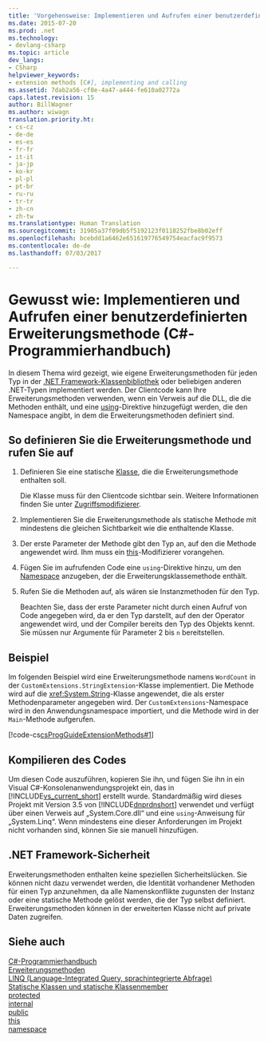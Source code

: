 ```yaml
---
title: 'Vorgehensweise: Implementieren und Aufrufen einer benutzerdefinierten Erweiterungsmethode (C#-Programmierhandbuch) | Microsoft-Dokumentation'
ms.date: 2015-07-20
ms.prod: .net
ms.technology:
- devlang-csharp
ms.topic: article
dev_langs:
- CSharp
helpviewer_keywords:
- extension methods [C#], implementing and calling
ms.assetid: 7dab2a56-cf8e-4a47-a444-fe610a02772a
caps.latest.revision: 15
author: BillWagner
ms.author: wiwagn
translation.priority.ht:
- cs-cz
- de-de
- es-es
- fr-fr
- it-it
- ja-jp
- ko-kr
- pl-pl
- pt-br
- ru-ru
- tr-tr
- zh-cn
- zh-tw
ms.translationtype: Human Translation
ms.sourcegitcommit: 31905a37f09db5f5192123f0118252fbe8b02eff
ms.openlocfilehash: bcebdd1a6462e651619776549754eacfac9f9573
ms.contentlocale: de-de
ms.lasthandoff: 07/03/2017

---
```

# <a name="how-to-implement-and-call-a-custom-extension-method-c-programming-guide"></a>Gewusst wie: Implementieren und Aufrufen einer benutzerdefinierten Erweiterungsmethode (C#-Programmierhandbuch)
In diesem Thema wird gezeigt, wie eigene Erweiterungsmethoden für jeden Typ in der [.NET Framework-Klassenbibliothek](http://go.microsoft.com/fwlink/?LinkID=217856) oder beliebigen anderen .NET-Typen implementiert werden. Der Clientcode kann Ihre Erweiterungsmethoden verwenden, wenn ein Verweis auf die DLL, die die Methoden enthält, und eine [using](../../../csharp/language-reference/keywords/using-directive.md)-Direktive hinzugefügt werden, die den Namespace angibt, in dem die Erweiterungsmethoden definiert sind.  
  
## <a name="to-define-and-call-the-extension-method"></a>So definieren Sie die Erweiterungsmethode und rufen Sie auf  
  
1.  Definieren Sie eine statische [Klasse](../../../csharp/programming-guide/classes-and-structs/static-classes-and-static-class-members.md), die die Erweiterungsmethode enthalten soll.  
  
     Die Klasse muss für den Clientcode sichtbar sein. Weitere Informationen finden Sie unter [Zugriffsmodifizierer](../../../csharp/programming-guide/classes-and-structs/access-modifiers.md).  
  
2.  Implementieren Sie die Erweiterungsmethode als statische Methode mit mindestens die gleichen Sichtbarkeit wie die enthaltende Klasse.  
  
3.  Der erste Parameter der Methode gibt den Typ an, auf den die Methode angewendet wird. Ihm muss ein [this](../../../csharp/language-reference/keywords/this.md)-Modifizierer vorangehen.  
  
4.  Fügen Sie im aufrufenden Code eine `using`-Direktive hinzu, um den [Namespace](../../../csharp/language-reference/keywords/namespace.md) anzugeben, der die Erweiterungsklassemethode enthält.  
  
5.  Rufen Sie die Methoden auf, als wären sie Instanzmethoden für den Typ.  
  
     Beachten Sie, dass der erste Parameter nicht durch einen Aufruf von Code angegeben wird, da er den Typ darstellt, auf den der Operator angewendet wird, und der Compiler bereits den Typ des Objekts kennt. Sie müssen nur Argumente für Parameter 2 bis `n` bereitstellen.  
  
## <a name="example"></a>Beispiel  
 Im folgenden Beispiel wird eine Erweiterungsmethode namens `WordCount` in der `CustomExtensions.StringExtension`-Klasse implementiert. Die Methode wird auf die <xref:System.String>-Klasse angewendet, die als erster Methodenparameter angegeben wird. Der `CustomExtensions`-Namespace wird in den Anwendungsnamespace importiert, und die Methode wird in der `Main`-Methode aufgerufen.  
  
 [!code-cs[csProgGuideExtensionMethods#1](../../../csharp/programming-guide/classes-and-structs/codesnippet/CSharp/how-to-implement-and-call-a-custom-extension-method_1.cs)]  
  
## <a name="compiling-the-code"></a>Kompilieren des Codes  
 Um diesen Code auszuführen, kopieren Sie ihn, und fügen Sie ihn in ein Visual C#-Konsolenanwendungsprojekt ein, das in [!INCLUDE[vs_current_short](~/includes/vs-current-short-md.md)] erstellt wurde. Standardmäßig wird dieses Projekt mit Version 3.5 von [!INCLUDE[dnprdnshort](~/includes/dnprdnshort-md.md)] verwendet und verfügt über einen Verweis auf „System.Core.dll“ und eine `using`-Anweisung für „System.Linq“. Wenn mindestens eine dieser Anforderungen im Projekt nicht vorhanden sind, können Sie sie manuell hinzufügen.   
  
## <a name="net-framework-security"></a>.NET Framework-Sicherheit  
 Erweiterungsmethoden enthalten keine speziellen Sicherheitslücken. Sie können nicht dazu verwendet werden, die Identität vorhandener Methoden für einen Typ anzunehmen, da alle Namenskonflikte zugunsten der Instanz oder eine statische Methode gelöst werden, die der Typ selbst definiert. Erweiterungsmethoden können in der erweiterten Klasse nicht auf private Daten zugreifen.  
  
## <a name="see-also"></a>Siehe auch  
 [C#-Programmierhandbuch](../../../csharp/programming-guide/index.md)   
 [Erweiterungsmethoden](../../../csharp/programming-guide/classes-and-structs/extension-methods.md)   
 [LINQ (Language-Integrated Query, sprachintegrierte Abfrage)](http://msdn.microsoft.com/library/a73c4aec-5d15-4e98-b962-1274021ea93d)   
 [Statische Klassen und statische Klassenmember](../../../csharp/programming-guide/classes-and-structs/static-classes-and-static-class-members.md)   
 [protected](../../../csharp/language-reference/keywords/protected.md)   
 [internal](../../../csharp/language-reference/keywords/internal.md)   
 [public](../../../csharp/language-reference/keywords/public.md)   
 [this](../../../csharp/language-reference/keywords/this.md)   
 [namespace](../../../csharp/language-reference/keywords/namespace.md)
